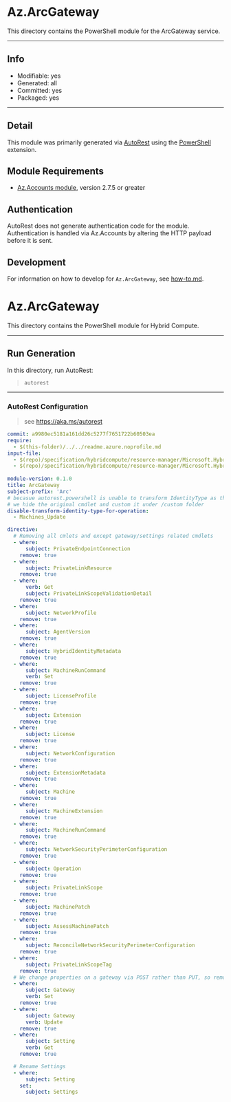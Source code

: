 <!-- region Generated -->
# Az.ArcGateway
This directory contains the PowerShell module for the ArcGateway service.

---
## Info
- Modifiable: yes
- Generated: all
- Committed: yes
- Packaged: yes

---
## Detail
This module was primarily generated via [AutoRest](https://github.com/Azure/autorest) using the [PowerShell](https://github.com/Azure/autorest.powershell) extension.

## Module Requirements
- [Az.Accounts module](https://www.powershellgallery.com/packages/Az.Accounts/), version 2.7.5 or greater

## Authentication
AutoRest does not generate authentication code for the module. Authentication is handled via Az.Accounts by altering the HTTP payload before it is sent.

## Development
For information on how to develop for `Az.ArcGateway`, see [how-to.md](how-to.md).
<!-- endregion -->

 
<!-- region Generated -->
# Az.ArcGateway
This directory contains the PowerShell module for Hybrid Compute.
 
---
## Run Generation
In this directory, run AutoRest:
> `autorest`
 
---
### AutoRest Configuration
> see https://aka.ms/autorest
 
``` yaml
commit: a9980ec5181a161dd26c5277f7651722b60503ea
require:
  - $(this-folder)/../../readme.azure.noprofile.md
input-file:
  - $(repo)/specification/hybridcompute/resource-manager/Microsoft.HybridCompute/preview/2024-07-31-preview/HybridCompute.json
  - $(repo)/specification/hybridcompute/resource-manager/Microsoft.HybridCompute/preview/2024-07-31-preview/privateLinkScopes.json
 
module-version: 0.1.0
title: ArcGateway
subject-prefix: 'Arc'
# becasue autorest.powershell is unable to transform IdentityType as the best practice design if it uses managed identity
# we hide the original cmdlet and custom it under /custom folder
disable-transform-identity-type-for-operation:
  - Machines_Update

directive:
  # Removing all cmlets and except gateway/settings related cmdlets
  - where:
      subject: PrivateEndpointConnection
    remove: true
  - where:
      subject: PrivateLinkResource
    remove: true
  - where:
      verb: Get
      subject: PrivateLinkScopeValidationDetail
    remove: true
  - where:
      subject: NetworkProfile
    remove: true
  - where:
      subject: AgentVersion
    remove: true
  - where:
      subject: HybridIdentityMetadata
    remove: true
  - where:
      subject: MachineRunCommand
      verb: Set
    remove: true
  - where:
      subject: LicenseProfile
    remove: true
  - where:
      subject: Extension
    remove: true
  - where:
      subject: License
    remove: true
  - where:
      subject: NetworkConfiguration
    remove: true
  - where:
      subject: ExtensionMetadata
    remove: true
  - where:
      subject: Machine
    remove: true
  - where:
      subject: MachineExtension
    remove: true
  - where:
      subject: MachineRunCommand
    remove: true
  - where:
      subject: NetworkSecurityPerimeterConfiguration
    remove: true
  - where:
      subject: Operation
    remove: true
  - where:
      subject: PrivateLinkScope
    remove: true
  - where:
      subject: MachinePatch
    remove: true
  - where:
      subject: AssessMachinePatch
    remove: true
  - where:
      subject: ReconcileNetworkSecurityPerimeterConfiguration
    remove: true
  - where:
      subject: PrivateLinkScopeTag
    remove: true
  # We change properties on a gateway via POST rather than PUT, so removing this cmdlet and keep Update-AzArcGateway
  - where:
      subject: Gateway
      verb: Set
    remove: true
  - where:
      subject: Gateway
      verb: Update
    remove: true
  - where:
      subject: Setting
      verb: Get
    remove: true

  # Rename Settings
  - where:
      subject: Setting
    set:
      subject: Settings
```
